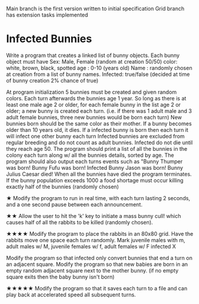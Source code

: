 Main branch is the first version written to initial specification
Grid branch has extension tasks implemented

# Infected Bunnies

Write a program that creates a linked list of bunny objects.
Each bunny object must have
Sex: Male, Female (random at creation 50/50)
color: white, brown, black, spotted
age : 0-10 (years old)
Name : randomly chosen at creation from a list of bunny names.
Infected: true/false (decided at time of bunny creation 2% chance of true)

At program initialization 5 bunnies must be created and given random colors.
Each turn afterwards the bunnies age 1 year.
So long as there is at least one male age 2 or older, for each female bunny in the list age 2 or older;
a new bunny is created each turn. (i.e. if there was 1 adult male and 3 adult female bunnies, three new bunnies would be born each turn)
New bunnies born should be the same color as their mother.
If a bunny becomes older than 10 years old, it dies.
If a infected bunny is born then each turn it will infect one other bunny each turn
Infected bunnies are excluded from regular breeding and do not count as adult bunnies.
Infected do not die until they reach age 50.
The program should print a list of all the bunnies in the colony each turn along w/ all the bunnies details, sorted by age.
The program should also output each turns events such as
"Bunny Thumper was born!
Bunny Fufu was born!
Infected Bunny Jason was born!
Bunny Julius Caesar died!
When all the bunnies have died the program terminates.
If the bunny population exceeds 1000 a food shortage must occur killing exactly half of the bunnies (randomly chosen)

★ Modify the program to run in real time, with each turn lasting 2 seconds, and a one second pause between each announcement.

★★ Allow the user to hit the 'k' key to initiate a mass bunny cull! which causes half of all the rabbits to be killed (randomly chosen).

★★★★ Modify the program to place the rabbits in an 80x80 grid. Have the rabbits move one space each turn randomly.
Mark juvenile males with m, adult males w/ M,
juvenile females w/ f, adult females w/ F
infected X

Modify the program so that infected only convert bunnies that end a turn on an adjacent square.
Modify the program so that new babies are born in an empty random adjacent square next to the mother bunny. (if no empty square exits then the baby bunny isn't born)

★★★★★ Modify the program so that it saves each turn to a file and can play back at accelerated speed all subsequent turns.
